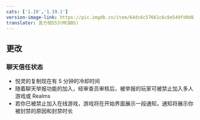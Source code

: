 ```yaml
---
cats: ['1.19','1.19.1']
version-image-link: https://pic.imgdb.cn/item/64dc6c57661c6c8e549fd0d6.png
translator: 苦力怕553(MCBBS)
---
```

## 更改
### 聊天信任状态
* 悦灵的复制现在有 5 分钟的冷却时间
* 随着聊天举报功能的加入，经审查员审核后，被举报的玩家可被禁止加入多人游戏或 Realms
* 若你已被禁止加入在线游戏，游戏将在开始界面展示一段通知，通知将展示你被封禁的原因和封禁时长